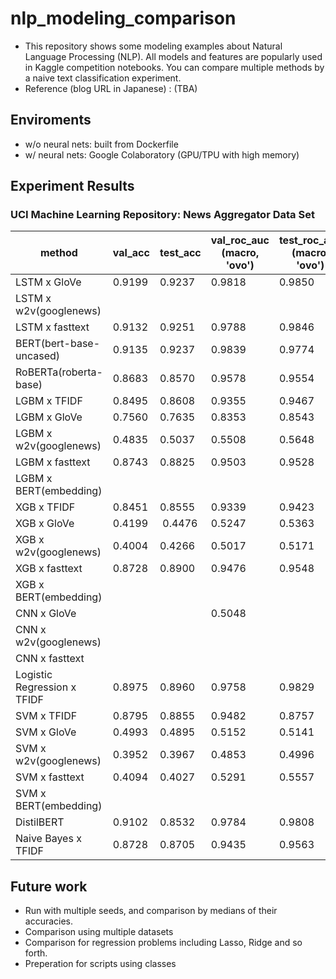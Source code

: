 # nlp_modeling_comparison
- This repository shows some modeling examples about Natural Language Processing (NLP). All models and features are popularly used in Kaggle competition notebooks. You can compare multiple methods by a naive text classification experiment.
- Reference (blog URL in Japanese) : (TBA)
## Enviroments
- w/o neural nets: built from Dockerfile
- w/ neural nets: Google Colaboratory (GPU/TPU with high memory)

## Experiment Results
### UCI Machine Learning Repository: News Aggregator Data Set
|method |val_acc |test_acc | val_roc_auc<br>(macro, 'ovo') | test_roc_auc<br>(macro, 'ovo') | val_logloss | test_logloss
| ---- | ---- | ---- | ---- | ---- | ---- | ---- |
|LSTM x GloVe |0.9199 |0.9237 |0.9818|0.9850| 0.2664| 0.2202
|LSTM x w2v(googlenews) ||||||
|LSTM x fasttext |0.9132 | 0.9251|0.9788|0.9846|0.2775 | 0.2152
|BERT(bert-base-uncased) | 0.9135 | 0.9237 | 0.9839 | 0.9774 | 0.2266 | 0.2470
|RoBERTa(roberta-base) | 0.8683 | 0.8570 | 0.9578| 0.9554| 0.3892| 0.3999
|LGBM x TFIDF | 0.8495 | 0.8608 | 0.9355 | 0.9467 | 0.4452 | 0.4065
|LGBM x GloVe | 0.7560 | 0.7635 | 0.8353| 0.8543 |0.7070 | 0.6685
|LGBM x w2v(googlenews) |0.4835 | 0.5037 |0.5508 |0.5648 | 1.1765| 1.1567
|LGBM x fasttext | 0.8743| 0.8825 |0.9503 | 0.9528|0.3749 | 0.3366
|LGBM x BERT(embedding) | | | | | |
|XGB x TFIDF |0.8451 | 0.8555|0.9339 |0.9423|0.5067 |0.4647 
|XGB x GloVe |0.4199 |  0.4476| 0.5247|0.5363 |1.8890 | 1.8704
|XGB x w2v(googlenews) |0.4004 |0.4266 |0.5017 |0.5171 |1.9219 | 1.8261
|XGB x fasttext | 0.8728|0.8900  | 0.9476|0.9548 | 0.4293| 0.3723
|XGB x BERT(embedding) | | | | | |
|CNN x GloVe | |  | 0.5048 | | | 
|CNN x w2v(googlenews) | |  |  | | | 
|CNN x fasttext | |  |  | | | 
|Logistic Regression x TFIDF | 0.8975| 0.8960 |0.9758 |0.9829 | 0.3873|0.3672
|SVM x TFIDF |0.8795 | 0.8855 |0.9482 | 0.8757| 0.3977| 0.3734
|SVM x GloVe | 0.4993|0.4895 | 0.5152|0.5141 |1.2742 |1.2710
|SVM x w2v(googlenews) |0.3952 | 0.3967|0.4853 |0.4996 |1.4341 |1.4375
|SVM x fasttext |0.4094 |0.4027 |0.5291 | 0.5557|1.2694 |1.2437
|SVM x BERT(embedding) | | | | | |
|DistilBERT | 0.9102 | 0.8532 | 0.9784| 0.9808| 0.2509 | 0.2663
|Naive Bayes x TFIDF | 0.8728| 0.8705 | 0.9435| 0.9563| 0.4740| 0.4265
## Future work
- Run with multiple seeds, and comparison by medians of their accuracies.
- Comparison using multiple datasets
- Comparison for regression problems including Lasso, Ridge and so forth.
- Preperation for scripts using classes